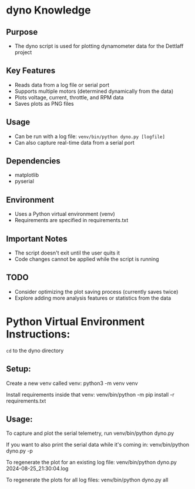 # dyno Knowledge

## Purpose
- The dyno script is used for plotting dynamometer data for the Dettlaff project

## Key Features
- Reads data from a log file or serial port
- Supports multiple motors (determined dynamically from the data)
- Plots voltage, current, throttle, and RPM data
- Saves plots as PNG files

## Usage
- Can be run with a log file: `venv/bin/python dyno.py [logfile]`
- Can also capture real-time data from a serial port

## Dependencies
- matplotlib
- pyserial

## Environment
- Uses a Python virtual environment (venv)
- Requirements are specified in requirements.txt

## Important Notes
- The script doesn't exit until the user quits it
- Code changes cannot be applied while the script is running

## TODO
- Consider optimizing the plot saving process (currently saves twice)
- Explore adding more analysis features or statistics from the data


# Python Virtual Environment Instructions:

`cd` to the dyno directory

## Setup:

Create a new venv called venv:
    python3 -m venv venv

Install requirements inside that venv:
    venv/bin/python -m pip install -r requirements.txt

## Usage:

To capture and plot the serial telemetry, run 
    venv/bin/python dyno.py

If you want to also print the serial data while it's coming in:
    venv/bin/python dyno.py -p

To regenerate the plot for an existing log file:
    venv/bin/python dyno.py 2024-08-25_21:30:04.log

To regenerate the plots for all log files:
    venv/bin/python dyno.py all
